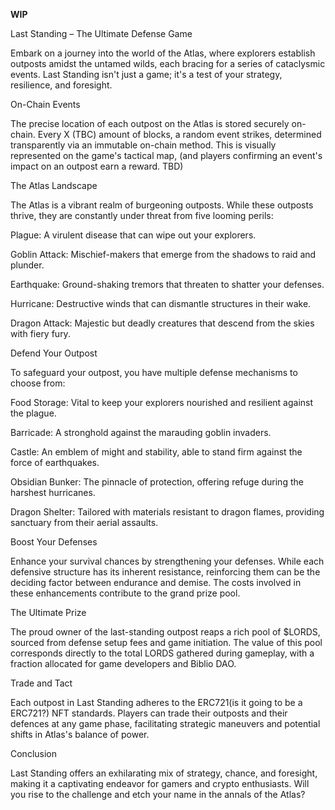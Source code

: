 **WIP**

Last Standing – The Ultimate Defense Game

Embark on a journey into the world of the Atlas, where explorers establish outposts amidst the untamed wilds, each bracing for a series of cataclysmic events. Last Standing isn't just a game; it's a test of your strategy, resilience, and foresight.

On-Chain Events

The precise location of each outpost on the Atlas is stored securely on-chain. Every X (TBC) amount of blocks, a random event strikes, determined transparently via an immutable on-chain method. This is visually represented on the game's tactical map, (and players confirming an event's impact on an outpost earn a reward. TBD)

The Atlas Landscape

The Atlas is a vibrant realm of burgeoning outposts. While these outposts thrive, they are constantly under threat from five looming perils:

Plague: A virulent disease that can wipe out your explorers.

Goblin Attack: Mischief-makers that emerge from the shadows to raid and plunder.

Earthquake: Ground-shaking tremors that threaten to shatter your defenses.

Hurricane: Destructive winds that can dismantle structures in their wake.

Dragon Attack: Majestic but deadly creatures that descend from the skies with fiery fury.

Defend Your Outpost

To safeguard your outpost, you have multiple defense mechanisms to choose from:

Food Storage: Vital to keep your explorers nourished and resilient against the plague.

Barricade: A stronghold against the marauding goblin invaders.

Castle: An emblem of might and stability, able to stand firm against the force of earthquakes.

Obsidian Bunker: The pinnacle of protection, offering refuge during the harshest hurricanes.

Dragon Shelter: Tailored with materials resistant to dragon flames, providing sanctuary from their aerial assaults.

Boost Your Defenses

Enhance your survival chances by strengthening your defenses. While each defensive structure has its inherent resistance, reinforcing them can be the deciding factor between endurance and demise. The costs involved in these enhancements contribute to the grand prize pool.

The Ultimate Prize

The proud owner of the last-standing outpost reaps a rich pool of $LORDS, sourced from defense setup fees and game initiation. The value of this pool corresponds directly to the total LORDS gathered during gameplay, with a fraction allocated for game developers and Biblio DAO.

Trade and Tact

Each outpost in Last Standing adheres to the ERC721(is it going to be a ERC721?) NFT standards. Players can trade their outposts and their defences at any game phase, facilitating strategic maneuvers and potential shifts in Atlas's balance of power.

Conclusion

Last Standing offers an exhilarating mix of strategy, chance, and foresight, making it a captivating endeavor for gamers and crypto enthusiasts. Will you rise to the challenge and etch your name in the annals of the Atlas?
